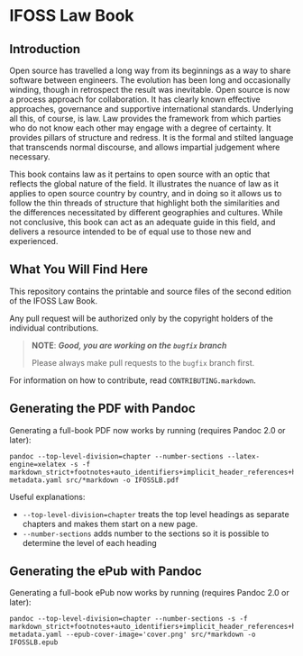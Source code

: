 # IFOSS Law Book

## Introduction

Open source has travelled a long way from its beginnings as a way to share software between engineers. The evolution has been long and occasionally winding, though in retrospect the result was inevitable. Open source is now a process approach for collaboration. It has clearly known effective approaches, governance and supportive international standards. Underlying all this, of course, is law. Law provides the framework from which parties who do not know each other may engage with a degree of certainty. It provides pillars of structure and redress. It is the formal and stilted language that transcends normal discourse, and allows impartial judgement where necessary. 

This book contains law as it pertains to open source with an optic that reflects the global nature of the field. It illustrates the nuance of law as it applies to open source country by country, and in doing so it allows us to follow the thin threads of structure that highlight both the similarities and the differences necessitated by different geographies and cultures. While not conclusive, this book can act as an adequate guide in this field, and delivers a resource intended to be of equal use to those new and experienced.

## What You Will Find Here

This repository contains the printable and source files of the second edition of the IFOSS Law Book.

Any pull request will be authorized only by the copyright holders of the individual contributions.

> **NOTE**: **_Good, you are working on the `bugfix` branch_** 
> 
> Please always make pull requests to the `bugfix` branch first. 


For information on how to contribute, read `CONTRIBUTING.markdown`.


## Generating the PDF with Pandoc

Generating a full-book PDF now works by running (requires Pandoc 2.0 or later):

```
pandoc --top-level-division=chapter --number-sections --latex-engine=xelatex -s -f markdown_strict+footnotes+auto_identifiers+implicit_header_references+header_attributes+yaml_metadata_block metadata.yaml src/*markdown -o IFOSSLB.pdf
```

Useful explanations:

- `--top-level-division=chapter` treats the top level headings as separate chapters and makes them start on a new page.
- `--number-sections` adds number to the sections so it is possible to determine the level of each heading


## Generating the ePub with Pandoc

Generating a full-book ePub now works by running (requires Pandoc 2.0 or later):

```
pandoc --top-level-division=chapter --number-sections -s -f markdown_strict+footnotes+auto_identifiers+implicit_header_references+header_attributes+yaml_metadata_block metadata.yaml --epub-cover-image='cover.png' src/*markdown -o IFOSSLB.epub
```

